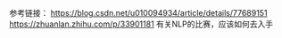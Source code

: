参考链接：
https://blog.csdn.net/u010094934/article/details/77689151
https://zhuanlan.zhihu.com/p/33901181 有关NLP的比赛，应该如何去入手